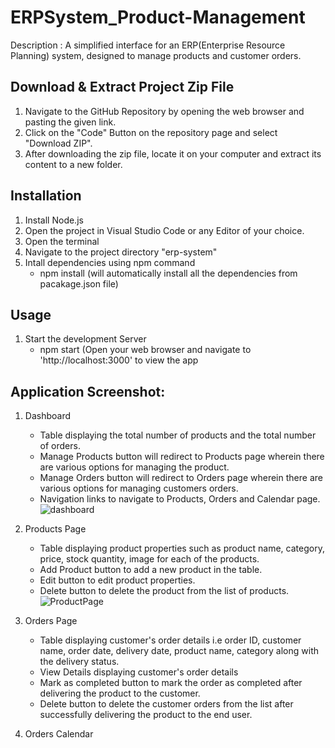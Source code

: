# ERPSystem_Product-Management
Description : A simplified interface for an ERP(Enterprise Resource Planning) system, designed to manage products and customer orders.

## Download & Extract Project Zip File
1. Navigate to the GitHub Repository by opening the web browser and pasting the given link.
2. Click on the "Code" Button on the repository page and select "Download ZIP".
3. After downloading the zip file, locate it on your computer and extract its content to a new folder.

## Installation
1. Install Node.js 
1. Open the project in Visual Studio Code or any Editor of your choice.
2. Open the terminal
3. Navigate to the project directory "erp-system"
4. Intall dependencies using npm command
   - npm install (will automatically install all the dependencies from pacakage.json file)

## Usage
1. Start the development Server
   - npm start (Open your web browser and navigate to 'http://localhost:3000' to view the app



## Application Screenshot:

1. Dashboard
   - Table displaying the total number of products and the total number of orders.
   - Manage Products button will redirect to Products page wherein there are various options for managing the product.
   - Manage Orders button will redirect to Orders page wherein there are various options for managing customers orders.
   - Navigation links to navigate to Products, Orders and Calendar page.
![dashboard](https://github.com/AshwikaGhumate/ERPSystem_Product-Management/assets/78784647/dafe852e-9380-4a98-bcc7-7304b7df0990)

3. Products Page
   - Table displaying product properties such as product name, category, price, stock quantity, image for each of the products.
   - Add Product button to add a new product in the table.
   - Edit button to edit product properties.
   - Delete button to delete the product from the list of products.
![ProductPage](https://github.com/AshwikaGhumate/ERPSystem_Product-Management/assets/78784647/f75f7ed0-9dfa-4299-a182-c9f9ce0a258a)

4. Orders Page
   - Table displaying customer's order details i.e order ID, customer name, order date, delivery date, product name, category along with the delivery status.
   - View Details displaying customer's order details
   - Mark as completed button to mark the order as completed after delivering the product to the customer.
   - Delete button to delete the customer orders from the list after successfully delivering the product to the end user.

6. Orders Calendar
